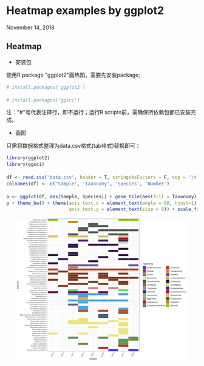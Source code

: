 Heatmap examples by ggplot2
================
November 14, 2018

Heatmap
-------

-   安装包

使用R package "ggplot2"画热图，需要先安装package;

``` r
# install.packages('ggplot2')

# install.packages('ggsci')
```

注："\#"号代表注释行，即不运行；运行R scripts前，需确保所依赖包都已安装完成。

-   画图

只需将数据格式整理为data.csv格式(tab格式)替换即可；

``` r
library(ggplot2)
library(ggsci)

df <- read.csv("data.csv", header = T, stringsAsFactors = F, sep = '\t')
colnames(df) <- c('Sample', 'Taxonomy', 'Species', 'Number')

p <- ggplot(df, aes(Sample, Species)) + geom_tile(aes(fill = Taxonomy), colour = 'white', size = 0.25)
p + theme_bw() + theme(axis.text.x = element_text(angle = 60, hjust=1), 
                       axis.text.y = element_text(size = 8)) + scale_fill_igv()
```

<img src="ggplot_heatmap_files/figure-markdown_github/unnamed-chunk-2-1.png" width="90%" style="display: block; margin: auto;" />
